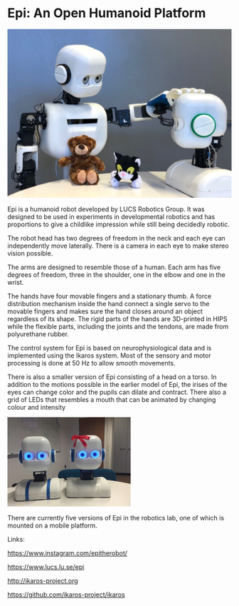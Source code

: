 # Epi: An Open Humanoid Platform

![Epis](https://github.com/birgerjohansson/Epi/raw/master/Images/two_epis.jpeg)

Epi is a humanoid robot developed by LUCS Robotics Group. It was designed to be used in experiments in developmental robotics and has proportions to give a childlike impression while still being decidedly robotic.

The robot head has two degrees of freedom in the neck and each eye can independently move laterally. There is a camera in each eye to make stereo vision possible.

The arms are designed to resemble those of a human. Each arm has five degrees of freedom, three in the shoulder, one in the elbow and one in the wrist.

The hands have four movable fingers and a stationary thumb. A force distribution mechanism inside the hand connect a single servo to the movable fingers and makes sure the hand closes around an object regardless of its shape. The rigid parts of the hands are 3D-printed in HIPS while the flexible parts, including the joints and the tendons, are made from polyurethane rubber.

The control system for Epi is based on neurophysiological data and is implemented using the Ikaros system. Most of the sensory and motor processing is done at 50 Hz to allow smooth movements.

There is also a smaller version of Epi consisting of a head on a torso. In addition to the motions possible in the earlier model of Epi, the irises of the eyes can change color and the pupils can dilate and contract. There also a grid of LEDs that resembles a mouth that can be animated by changing colour and intensity

![Epis](https://github.com/birgerjohansson/Epi/raw/master/Images/two_torso_epis.jpeg)

There are currently five versions of Epi in the robotics lab, one of which is mounted on a mobile platform.

Links:

https://www.instagram.com/epitherobot/

https://www.lucs.lu.se/epi

http://ikaros-project.org

https://github.com/ikaros-project/ikaros
